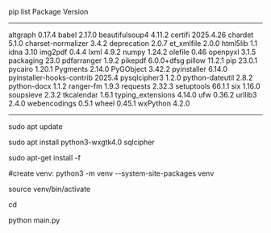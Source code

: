 pip list
Package                   Version
------------------------- ----------
altgraph                  0.17.4
babel                     2.17.0
beautifulsoup4            4.11.2
certifi                   2025.4.26
chardet                   5.1.0
charset-normalizer        3.4.2
deprecation               2.0.7
et_xmlfile                2.0.0
html5lib                  1.1
idna                      3.10
img2pdf                   0.4.4
lxml                      4.9.2
numpy                     1.24.2
olefile                   0.46
openpyxl                  3.1.5
packaging                 23.0
pdfarranger               1.9.2
pikepdf                   6.0.0+dfsg
pillow                    11.2.1
pip                       23.0.1
pycairo                   1.20.1
Pygments                  2.14.0
PyGObject                 3.42.2
pyinstaller               6.14.0
pyinstaller-hooks-contrib 2025.4
pysqlcipher3              1.2.0
python-dateutil           2.8.2
python-docx               1.1.2
ranger-fm                 1.9.3
requests                  2.32.3
setuptools                66.1.1
six                       1.16.0
soupsieve                 2.3.2
tkcalendar                1.6.1
typing_extensions         4.14.0
ufw                       0.36.2
urllib3                   2.4.0
webencodings              0.5.1
wheel                     0.45.1
wxPython                  4.2.0

----------
sudo apt update

sudo apt install python3-wxgtk4.0 sqlcipher

sudo apt-get install -f

#create venv:
python3 -m venv --system-site-packages venv

source venv/bin/activate

cd <awardswx dir>

python main.py

